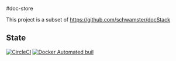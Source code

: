 #doc-store

This project is a subset of https://github.com/schwamster/docStack

## State

[![CircleCI](https://circleci.com/gh/schwamster/doc-store.svg?style=shield&circle-token)](https://circleci.com/gh/schwamster/doc-store)
[![Docker Automated buil](https://img.shields.io/docker/automated/jrottenberg/ffmpeg.svg)](https://hub.docker.com/r/schwamster/doc-store/)